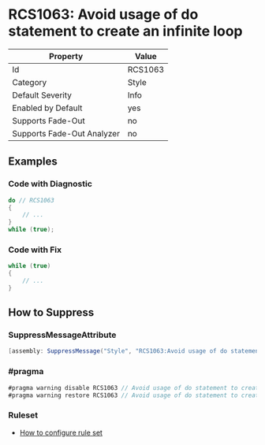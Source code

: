 # RCS1063: Avoid usage of do statement to create an infinite loop

Property | Value
--- | ---
Id|RCS1063
Category|Style
Default Severity|Info
Enabled by Default|yes
Supports Fade\-Out|no
Supports Fade\-Out Analyzer|no

## Examples

### Code with Diagnostic

```csharp
do // RCS1063
{
    // ...
}
while (true);
```

### Code with Fix

```csharp
while (true)
{
    // ...
}
```

## How to Suppress

### SuppressMessageAttribute

```csharp
[assembly: SuppressMessage("Style", "RCS1063:Avoid usage of do statement to create an infinite loop.", Justification = "<Pending>")]
```

### \#pragma

```csharp
#pragma warning disable RCS1063 // Avoid usage of do statement to create an infinite loop.
#pragma warning restore RCS1063 // Avoid usage of do statement to create an infinite loop.
```

### Ruleset

* [How to configure rule set](../HowToConfigureAnalyzers.md)
